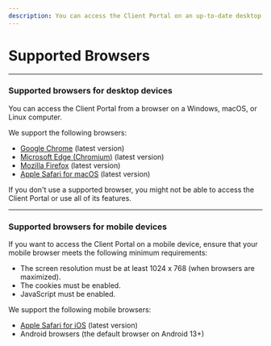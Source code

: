 ```yaml
---
description: You can access the Client Portal on an up-to-date desktop or mobile browser.
---
```


# Supported Browsers

***

### Supported browsers for desktop devices <a href="#supported-browsers-for-desktop-devices" id="supported-browsers-for-desktop-devices"></a>

You can access the Client Portal from a browser on a Windows, macOS, or Linux computer.&#x20;

We support the following browsers:

* [Google Chrome](https://www.google.com/chrome/) (latest version)
* [Microsoft Edge (Chromium)](https://www.microsoft.com/en-us/edge?form=MA13FJ#2MxZCuF4JKRzb2zT.97) (latest version)
* [Mozilla Firefox](https://www.mozilla.org/en-US/firefox/new/) (latest version)
* [Apple Safari for macOS](https://www.apple.com/safari/) (latest version)

If you don't use a supported browser, you might not be able to access the Client Portal or use all of its features.&#x20;

***

### Supported browsers for mobile devices <a href="#supported-browsers-for-desktop-devices" id="supported-browsers-for-desktop-devices"></a>

If you want to access the Client Portal on a mobile device, ensure that your mobile browser meets the following minimum requirements:

* The screen resolution must be at least 1024 x 768 (when browsers are maximized).
* The cookies must be enabled.
* JavaScript must be enabled.

We support the following mobile browsers:

* [Apple Safari for iOS](https://www.apple.com/safari/) (latest version)
* Android browsers (the default browser on Android 13+)
